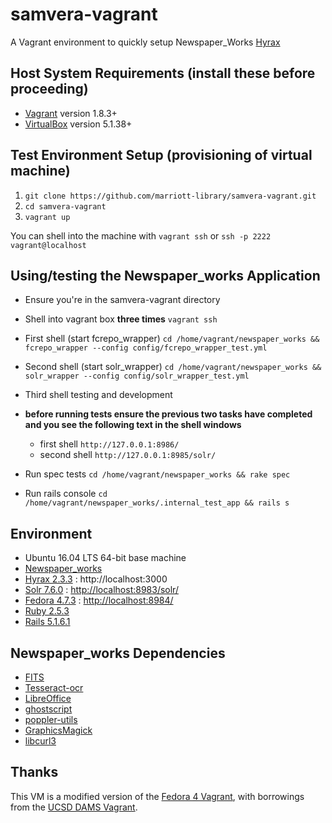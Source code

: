 # samvera-vagrant

A Vagrant environment to quickly setup Newspaper_Works [Hyrax](http://hyr.ax/)

## Host System Requirements (install these before proceeding)

* [Vagrant](https://www.vagrantup.com/) version 1.8.3+
* [VirtualBox](https://www.virtualbox.org/) version 5.1.38+

## Test Environment Setup (provisioning of virtual machine)

1. `git clone https://github.com/marriott-library/samvera-vagrant.git`
2. `cd samvera-vagrant`
3. `vagrant up`

You can shell into the machine with `vagrant ssh` or `ssh -p 2222 vagrant@localhost`

## Using/testing the Newspaper_works Application

* Ensure you're in the samvera-vagrant directory

* Shell into vagrant box **three times** `vagrant ssh`

* First shell (start fcrepo_wrapper)
`cd /home/vagrant/newspaper_works && fcrepo_wrapper --config config/fcrepo_wrapper_test.yml`

* Second shell (start solr_wrapper)
`cd /home/vagrant/newspaper_works && solr_wrapper --config config/solr_wrapper_test.yml`
* Third shell testing and development

* **before running tests ensure the previous two tasks have completed and you see the following text in the shell windows**
  * first shell `http://127.0.0.1:8986/`
  * second shell `http://127.0.0.1:8985/solr/`


* Run spec tests
`cd /home/vagrant/newspaper_works && rake spec`

* Run rails console
`cd /home/vagrant/newspaper_works/.internal_test_app && rails s`

## Environment

* Ubuntu 16.04 LTS 64-bit base machine
* [Newspaper_works](https://github.com/marriott-library/newspaper_works)
* [Hyrax 2.3.3](https://github.com/samvera/hyrax) : http://localhost:3000
* [Solr 7.6.0](http://lucene.apache.org/solr/) :  [http://localhost:8983/solr/](http://localhost:8983/solr/)
* [Fedora 4.7.3](http://fedorarepository.org/) :  [http://localhost:8984/](http://localhost:8984/)
* [Ruby 2.5.3](https://rubyonrails.org/)
* [Rails 5.1.6.1](https://rubyonrails.org/)

## Newspaper_works Dependencies

  * [FITS](https://projects.iq.harvard.edu/fits/home)
  * [Tesseract-ocr](https://github.com/tesseract-ocr/)
  * [LibreOffice](https://www.libreoffice.org/)
  * [ghostscript](https://www.ghostscript.com/)
  * [poppler-utils](https://poppler.freedesktop.org/)
  * [GraphicsMagick](http://www.graphicsmagick.org/)
  * [libcurl3](https://packages.ubuntu.com/search?keywords=libcurl3)

## Thanks

This VM is a modified version of the [Fedora 4 Vagrant](http://github.com/fcrepo4-exts/fcrepo4-vagrant), with borrowings from the [UCSD DAMS Vagrant](https://github.com/ucsdlib/dams-vagrant).
